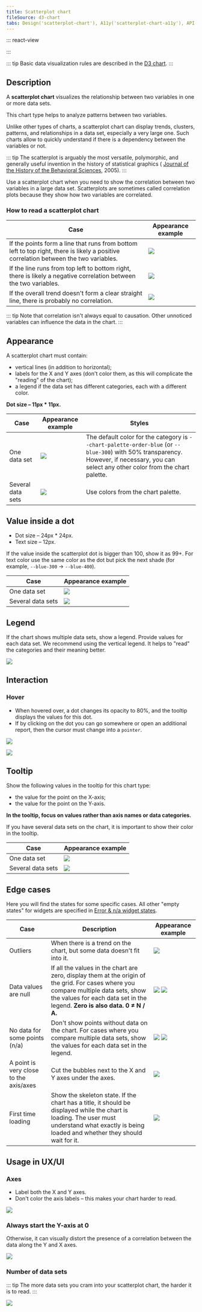 ```yaml
---
title: Scatterplot chart
fileSource: d3-chart
tabs: Design('scatterplot-chart'), A11y('scatterplot-chart-a11y'), API('scatterplot-chart-api'), Examples('scatterplot-chart-d3-code'), Changelog('d3-chart-changelog')
---
```


::: react-view

<script lang="tsx">
import React from 'react';
import PlaygroundGeneration from '@components/PlaygroundGeneration';
import { chartPlayground } from '@components/ChartPlayground';
import { Chart, ScatterPlotChartProps } from '@semcore/d3-chart';

const data = [...Array(25).keys()].map((d, i) => ({
  x: i,
  y: Math.random() * 10,
  y2: Math.random() * 10,
  value: Math.round(Math.random() * 10),
}));

const App = PlaygroundGeneration((preview) => {
  const { select, radio, label, bool } = preview('Chart.ScatterPlot');

  const {
    direction,
    alignItems,
    justifyContent,
    showXAxis,
    showYAxis,
    showTooltip,
    showLegend,
    legendProps,
    patterns,
  } = chartPlayground({ select, radio, label, bool }, { direction: 'column' });

  const chartProps: ScatterPlotChartProps = {
    data,
    groupKey: 'x',
    plotWidth: 300,
    plotHeight: 300,
    direction,
    showTooltip,
    showXAxis,
    showYAxis,
    alignItems,
    justifyContent,
    patterns,
  };

  if (showLegend) {
    chartProps.legendProps = legendProps;
  } else {
    chartProps.showLegend = false;
  }

  return <Chart.ScatterPlot {...chartProps} valueKey={'value'} xTicksCount={10} yTicksCount={6} />;
}, {filterProps: ['data']});
</script>

:::

::: tip
Basic data visualization rules are described in the [D3 chart](/data-display/d3-chart/d3-chart).
:::

## Description

A **scatterplot chart** visualizes the relationship between two variables in one or more data sets.

This chart type helps to analyze patterns between two variables.

Unlike other types of charts, a scatterplot chart can display trends, clusters, patterns, and relationships in a data set, especially a very large one. Such charts allow to quickly understand if there is a dependency between the variables or not.

::: tip
The scatterplot is arguably the most versatile, polymorphic, and generally useful invention in the history of statistical graphics ( [Journal of the History of the Behavioral Sciences](http://onlinelibrary.wiley.com/doi/10.1002/jhbs.20078/abstract), 2005).
:::

Use a scatterplot chart when you need to show the correlation between two variables in a large data set. Scatterplots are sometimes called correlation plots because they show how two variables are correlated.

### How to read a scatterplot chart

| Case                                                                                                                                 | Appearance example                                       |
| ------------------------------------------------------------------------------------------------------------------------------------ | -------------------------------------------------------- |
| If the points form a line that runs from bottom left to top right, there is likely a positive correlation between the two variables. | ![](static/positive-correlation.png) |
| If the line runs from top left to bottom right, there is likely a negative correlation between the two variables.                    | ![](static/negative-correlation.png) |
| If the overall trend doesn't form a clear straight line, there is probably no correlation.                                           | ![](static/no-correlation.png)             |

::: tip
Note that correlation isn't always equal to causation. Other unnoticed variables can influence the data in the chart.
:::

## Appearance

A scatterplot chart must contain:

- vertical lines (in addition to horizontal);
- labels for the X and Y axes (don't color them, as this will complicate the "reading" of the chart);
- a legend if the data set has different categories, each with a different color.

**Dot size – 11px * 11px.**

| Case             | Appearance example                                     | Styles                                                                                                                                                                                    |
| ---------------- | ------------------------------------------------------ | ----------------------------------------------------------------------------------------------------------------------------------------------------------------------------------------- |
| One data set      | ![](static/no-correlation.png)              | The default color for the category is `--chart-palette-order-blue` (or `--blue-300`) with 50% transparency. However, if necessary, you can select any other color from the chart palette. |
| Several data sets | ![](static/positive-correlation-2.png) | Use colors from the chart palette.                                                                                                                                                        |

## Value inside a dot

- Dot size – 24px * 24px.
- Text size – 12px.

If the value inside the scatterplot dot is bigger than 100, show it as 99+.
For text color use the same color as the dot but pick the next shade (for example, `--blue-300` → `--blue-400`).

| Case             | Appearance example                                   |
| ---------------- | ---------------------------------------------------- |
| One data set      | ![](static/values-1.png)      |
| Several data sets | ![](static/values-2.png) |

## Legend

If the chart shows multiple data sets, show a legend. Provide values for each data set.
We recommend using the vertical legend. It helps to "read" the categories and their meaning better.

![](static/two-categories.png)

## Interaction

### Hover

- When hovered over, a dot changes its opacity to 80%, and the tooltip displays the values for this dot.
- If by clicking on the dot you can go somewhere or open an additional report, then the cursor must change into a `pointer`.

![](static/hover-2.png)

![](static/hover-1.png)

## Tooltip

Show the following values in the tooltip for this chart type:

- the value for the point on the X-axis;
- the value for the point on the Y-axis.

**In the tooltip, focus on values rather than axis names or data categories.**

If you have several data sets on the chart, it is important to show their color in the tooltip.

| Case             | Appearance example                                  |
| ---------------- | --------------------------------------------------- |
| One data set      | ![](static/hover-2.png)      |
| Several data sets | ![](static/hover-1.png) |

## Edge cases

Here you will find the states for some specific cases. All other "empty states" for widgets are specified in [Error & n/a widget states](/components/widget-empty/widget-empty).

| Case                                   | Description                                                                                                                                                                                                       | Appearance example                                               |
| -------------------------------------- | ----------------------------------------------------------------------------------------------------------------------------------------------------------------------------------------------------------------- | ---------------------------------------------------------------- |
| Outliers                               | When there is a trend on the chart, but some data doesn't fit into it.                                                                                                                                           | ![](static/outliers-1.png)                               |
| Data values are null                   | If all the values in the chart are zero, display them at the origin of the grid. For cases where you compare multiple data sets, show the values for each data set in the legend. **Zero is also data. 0 ≠ N / A.** | ![](static/null-1.png) ![](static/null-2.png)            |
| No data for some points (n/a)          | Don't show points without data on the chart. For cases where you compare multiple data sets, show the values for each data set in the legend.                                                                       | ![](static/n-a-1.png) ![](static/n-a-2.png)        |
| A point is very close to the axis/axes | Cut the bubbles next to the X and Y axes under the axes.                                                                                                                                                          | ![](static/cut.png)                        |
| First time loading                     | Show the skeleton state. If the chart has a title, it should be displayed while the chart is loading. The user must understand what exactly is being loaded and whether they should wait for it.                  | ![](static/scatterplot-chart-skeleton.png) |

## Usage in UX/UI

### Axes

- Label both the X and Y axes.
- Don't color the axis labels – this makes your chart harder to read.

![](static/color-yes-no.png)

### Always start the Y-axis at 0

Otherwise, it can visually distort the presence of a correlation between the data along the Y and X axes.

![](static/axis-yes-no.png)

### Number of data sets

::: tip
The more data sets you cram into your scatterplot chart, the harder it is to read.
:::

![](static/categories-yes-no.png)

